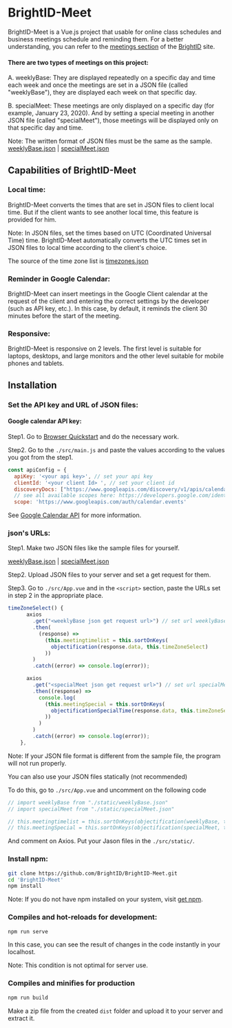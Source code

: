 # BrightID-Meet
BrightID-Meet is a Vue.js project that usable for online class schedules and business meetings schedule and reminding them.
For a better understanding, you can refer to the [meetings section](https://brightid.org/meet) of the [BrightID](https://www.brightid.org/) site.

#### There are two types of meetings on this project:
A. weeklyBase: They are displayed repeatedly on a specific day and time each week and once the meetings are set in a JSON file (called "weeklyBase"), they are displayed each week on that specific day.

B. specialMeet: These meetings are only displayed on a specific day (for example, January 23, 2020). And by setting a special meeting in another JSON file (called "specialMeet"), those meetings will be displayed only on that specific day and time.

Note: The written format of JSON files must be the same as the sample.
[weeklyBase.json](https://github.com/BrightID/BrightID-Meet/blob/main/src/static/weeklybase.json)  | [specialMeet.json](https://github.com/BrightID/BrightID-Meet/blob/main/src/static/specialMeeting.json)

## Capabilities of BrightID-Meet
### Local time:
BrightID-Meet converts the times that are set in JSON files to client local time. But if the client wants to see another local time, this feature is provided for him.

Note: In JSON files, set the times based on UTC (Coordinated Universal Time) time.
BrightID-Meet automatically converts the UTC times set in JSON files to local time according to the client's choice.

The source of the time zone list is [
timezones.json](https://github.com/dmfilipenko/timezones.json.)

### Reminder in Google Calendar:
BrightID-Meet can insert meetings in the Google Client calendar at the request of the client and entering the correct settings by the developer (such as API key, etc.). In this case, by default, it reminds the client 30 minutes before the start of the meeting.

### Responsive:
BrightID-Meet is responsive on 2 levels. The first level is suitable for laptops, desktops, and large monitors and the other level suitable for mobile phones and tablets.

## Installation
### Set the API key and URL of JSON files:
#### Google calendar API key:
Step1. Go to [Browser Quickstart]( https://developers.google.com/calendar/quickstart/js) and do the necessary work.

Step2. Go to the ```./src/main.js``` and paste the values according to the values you got from the step1.
```javascript
const apiConfig = {
  apiKey: '<your api key>', // set your api key
  clientId: '<your client Id> ', // set your client id
  discoveryDocs: ["https://www.googleapis.com/discovery/v1/apis/calendar/v3/rest"],
  // see all available scopes here: https://developers.google.com/identity/protocols/googlescopes'
  scope: 'https://www.googleapis.com/auth/calendar.events'

```

See [Google Calendar API]( https://developers.google.com/calendar/overview) for more information.

### json's URLs:

Step1. Make two JSON files like the sample files for yourself.

[weeklyBase.json](https://github.com/BrightID/BrightID-Meet/blob/main/src/static/weeklybase.json)  | [specialMeet.json](https://github.com/BrightID/BrightID-Meet/blob/main/src/static/specialMeeting.json)

Step2. Upload JSON files to your server and set a get request for them.

Step3. Go to ```./src/App.vue``` and in the ```<script>``` section, paste the URLs set in step 2 in the appropriate place.

```javascript
timeZoneSelect() {
      axios
        .get("<weeklyBase json get request url>") // set url weeklyBase json
        .then(
          (response) =>
            (this.meetingtimelist = this.sortOnKeys(
              objectification(response.data, this.timeZoneSelect)
            ))
        )
        .catch((error) => console.log(error));

      axios
        .get("<specialMeet json get request url>") // set url specialMeet json
        .then((response) =>
          console.log(
            (this.meetingSpecial = this.sortOnKeys(
              objectificationSpecialTime(response.data, this.timeZoneSelect)
            ))
          )
        )
        .catch((error) => console.log(error));
    },

```
Note: If your JSON file format is different from the sample file, the program will not run properly.

You can also use your JSON files statically (not recommended)

To do this, go to ```./src/App.vue``` and uncomment on the following code
```javascript
// import weeklyBase from "./static/weeklyBase.json"
// import specialMeet from "./static/specialMeet.json"
```
```javascript
// this.meetingtimelist = this.sortOnKeys(objectification(weeklyBase, this.timeZoneSelect)),
// this.meetingSpecial = this.sortOnKeys(objectification(specialMeet, this.timeZoneSelect))
```
And comment on Axios.
Put your Jason files in the ```./src/static/```.

### Install npm:
```bash
git clone https://github.com/BrightID/BrightID-Meet.git
cd 'BrightID-Meet'
npm install
```
Note: If you do not have npm installed on your system, visit [get npm](https://www.npmjs.com/get-npm).


### Compiles and hot-reloads for development:
```bash
npm run serve
```
In this case, you can see the result of changes in the code instantly in your localhost.

Note: This condition is not optimal for server use.

### Compiles and minifies for production
```bash
npm run build
```
Make a zip file from the created ```dist``` folder and upload it to your server and extract it.